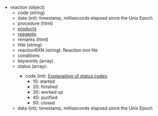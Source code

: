 - reaction (object)
  - code (string)
  - date (int): timestamp, milliseconds elapsed since the Unix Epoch
  - procedure (html)
  - [products](./products)
  - [reagents](./reagents)
  - remarks (html)
  - title (string)
  - reactionRXN (string): Reaction mol file
  - conditions
  - keywords (array<object>)
  - status (array<object>):
    - code (int): [Explanaition of status codes](https://github.com/cheminfo-js/visualizer-helper/blob/master/eln/reaction/color.js):
      - 10: started
      - 20: finished
      - 30: worked up
      - 40: purified
      - 50: closed
  - data (int): timestamp, milliseconds elapsed since the Unix Epoch
